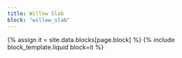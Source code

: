 ```yaml
---
title: Willow Slab
block: "willow_slab"
---
```


{% assign it = site.data.blocks[page.block] %}
{% include block_template.liquid block=it %}

